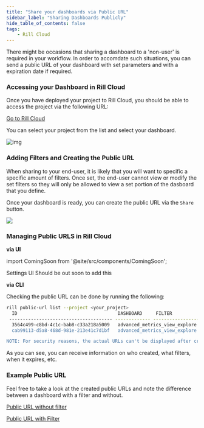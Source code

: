 ```yaml
---
title: "Share your dashboards via Public URL"
sidebar_label: "Sharing Dashboards Publicly"
hide_table_of_contents: false
tags:
    - Rill Cloud
---
```


There might be occasions that sharing a dashboard to a 'non-user' is required in your workflow. In order to accomdate such situations, you can send a public URL of your dashboard with set parameters and with a expiration date if required.


### Accessing your Dashboard in Rill Cloud
Once you have deployed your project to Rill Cloud, you should be able to access the project via the following URL:

[Go to Rill Cloud](https://ui.rilldata.com/)

You can select your project from the list and select your dashboard.

![img](/img/tutorials/201/rill-cloud-projects.png)

### Adding Filters and Creating the Public URL

When sharing to your end-user, it is likely that you will want to specific a specific amount of filters. Once set, the end-user cannot view or modify the set filters so they will only be allowed to view a set portion of the dasboard that you define. 


Once your dashboard is ready, you can create the public URL via the `Share` button.


<img src = '/img/tutorials/205/public-url.gif' class='rounded-gif' />
<br />


### Managing Public URLS in Rill Cloud

**via UI** 

import ComingSoon from '@site/src/components/ComingSoon';


<ComingSoon />

<div class='contents_to_overlay'>
Settings UI Should be out soon to add this
</div>


**via CLI**

Checking the public URL can be done by running the following:

```bash
rill public-url list --project <your_project>
  ID                                     DASHBOARD     FILTER                                CREATED BY              CREATED ON            LAST USED ON          EXPIRES ON  
 -------------------------------------- ------------- ------------------------------------- ----------------------- --------------------- --------------------- ------------ 
  3564c499-c8bd-4c1c-bab8-c33a218a5009   advanced_metrics_view_explore   (author_name IN ["Alexey Milovidov""])   roy.endo@rilldata.com   2024-09-30 09:34:41   2024-09-30 09:34:41               
  cab99113-d5a8-468d-981e-213e41c7d1bf   advanced_metrics_view_explore                                         roy.endo@rilldata.com   2024-09-30 09:29:26   2024-09-30 09:34:32               

NOTE: For security reasons, the actual URLs can't be displayed after creation.
```
As you can see, you can receive information on who created, what filters, when it expires, etc.

### Example Public URL

Feel free to take a look at the created public URLs and note the difference between a dashboard with a filter and without.

[Public URL without filter](https://ui.rilldata.com/rill_learn/my-rill-tutorial/-/share/rill_mgc_boCupdujFIo0I0DFL7yoO3bAGdbaSqXWUn5OXIlXL8VeDDTENARBPv)


[Public URL with Filter](https://ui.rilldata.com/rill_learn/my-rill-tutorial/-/share/rill_mgc_1iB5JJ7CPz4g59vTihTnlYOkvqn8mYivtNxSpnvgnhc1IY56Pi86hs)